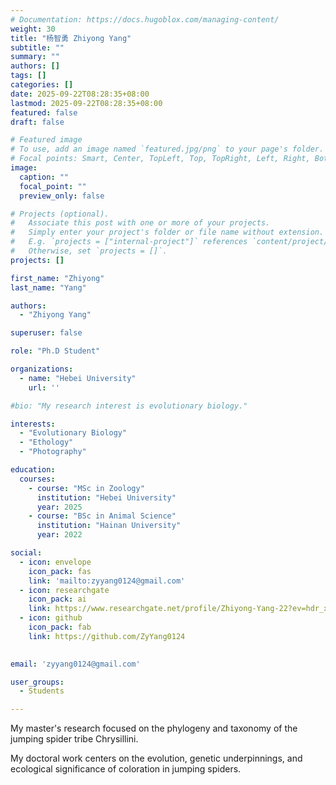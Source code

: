 ```yaml
---
# Documentation: https://docs.hugoblox.com/managing-content/
weight: 30
title: "杨智勇 Zhiyong Yang"
subtitle: ""
summary: ""
authors: []
tags: []
categories: []
date: 2025-09-22T08:28:35+08:00
lastmod: 2025-09-22T08:28:35+08:00
featured: false
draft: false

# Featured image
# To use, add an image named `featured.jpg/png` to your page's folder.
# Focal points: Smart, Center, TopLeft, Top, TopRight, Left, Right, BottomLeft, Bottom, BottomRight.
image:
  caption: ""
  focal_point: ""
  preview_only: false

# Projects (optional).
#   Associate this post with one or more of your projects.
#   Simply enter your project's folder or file name without extension.
#   E.g. `projects = ["internal-project"]` references `content/project/deep-learning/index.md`.
#   Otherwise, set `projects = []`.
projects: []

first_name: "Zhiyong"
last_name: "Yang"

authors:
  - "Zhiyong Yang"

superuser: false

role: "Ph.D Student"

organizations:
  - name: "Hebei University"
    url: ''

#bio: "My research interest is evolutionary biology."

interests:
  - "Evolutionary Biology"
  - "Ethology"
  - "Photography"

education:
  courses:
    - course: "MSc in Zoology"
      institution: "Hebei University"
      year: 2025
    - course: "BSc in Animal Science"
      institution: "Hainan University"
      year: 2022

social:
  - icon: envelope
    icon_pack: fas
    link: 'mailto:zyyang0124@gmail.com'
  - icon: researchgate
    icon_pack: ai
    link: https://www.researchgate.net/profile/Zhiyong-Yang-22?ev=hdr_xprf
  - icon: github
    icon_pack: fab
    link: https://github.com/ZyYang0124

    
email: 'zyyang0124@gmail.com'

user_groups:
  - Students

---
```


My master's research focused on the phylogeny and taxonomy of the jumping spider tribe Chrysillini.

My doctoral work centers on the evolution, genetic underpinnings, and ecological significance of coloration in jumping spiders.